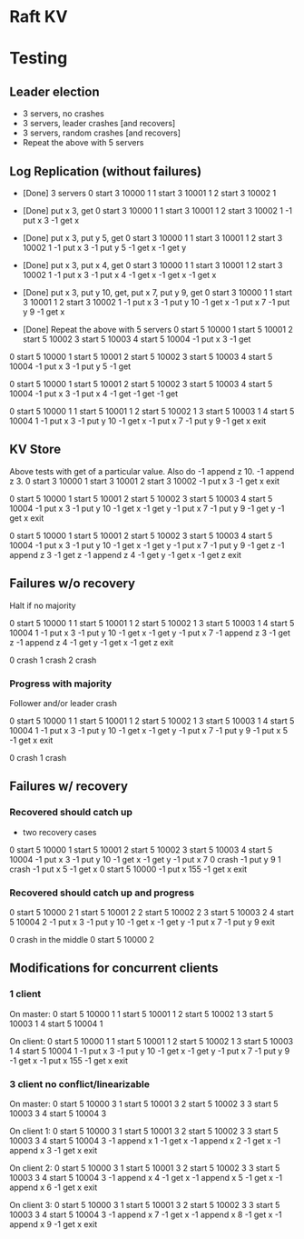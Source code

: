 # Raft KV
# Testing
##  Leader election
* 3 servers, no crashes
* 3 servers, leader crashes [and recovers]
* 3 servers, random crashes [and recovers]
* Repeat the above with 5 servers

##  Log Replication (without failures)
* [Done] 3 servers
0 start 3 10000 1
1 start 3 10001 1
2 start 3 10002 1

* [Done] put x 3, get
0 start 3 10000 1
1 start 3 10001 1
2 start 3 10002 1
-1 put x 3
-1 get x

* [Done] put x 3, put y 5, get
0 start 3 10000 1
1 start 3 10001 1
2 start 3 10002 1
-1 put x 3
-1 put y 5
-1 get x
-1 get y

* [Done] put x 3, put x 4, get
0 start 3 10000 1
1 start 3 10001 1
2 start 3 10002 1
-1 put x 3
-1 put x 4
-1 get x
-1 get x
-1 get x


* [Done] put x 3, put y 10, get, put x 7, put y 9, get
0 start 3 10000 1
1 start 3 10001 1
2 start 3 10002 1
-1 put x 3
-1 put y 10
-1 get x
-1 put x 7
-1 put y 9
-1 get x

* [Done] Repeat the above with 5 servers
0 start 5 10000
1 start 5 10001
2 start 5 10002
3 start 5 10003
4 start 5 10004
-1 put x 3
-1 get

0 start 5 10000
1 start 5 10001
2 start 5 10002
3 start 5 10003
4 start 5 10004
-1 put x 3
-1 put y 5
-1 get

0 start 5 10000
1 start 5 10001
2 start 5 10002
3 start 5 10003
4 start 5 10004
-1 put x 3
-1 put x 4
-1 get
-1 get
-1 get

0 start 5 10000 1
1 start 5 10001 1
2 start 5 10002 1
3 start 5 10003 1
4 start 5 10004 1
-1 put x 3
-1 put y 10
-1 get x
-1 put x 7
-1 put y 9
-1 get x
exit

## KV Store
Above tests with get of a particular value. Also do -1 append z 10. -1 append z 3.
0 start 3 10000
1 start 3 10001
2 start 3 10002
-1 put x 3
-1 get x
exit

0 start 5 10000
1 start 5 10001
2 start 5 10002
3 start 5 10003
4 start 5 10004
-1 put x 3
-1 put y 10
-1 get x
-1 get y
-1 put x 7
-1 put y 9
-1 get y
-1 get x
exit

0 start 5 10000
1 start 5 10001
2 start 5 10002
3 start 5 10003
4 start 5 10004
-1 put x 3
-1 put y 10
-1 get x
-1 get y
-1 put x 7
-1 put y 9
-1 get z
-1 append z 3
-1 get z
-1 append z 4
-1 get y
-1 get x
-1 get z
exit

## Failures w/o recovery
Halt if no majority

0 start 5 10000 1
1 start 5 10001 1
2 start 5 10002 1
3 start 5 10003 1
4 start 5 10004 1
-1 put x 3
-1 put y 10
-1 get x
-1 get y
-1 put x 7
-1 append z 3
-1 get z
-1 append z 4
-1 get y
-1 get x
-1 get z
exit

0 crash
1 crash
2 crash

### Progress with majority
Follower and/or leader crash

0 start 5 10000 1
1 start 5 10001 1
2 start 5 10002 1
3 start 5 10003 1
4 start 5 10004 1
-1 put x 3
-1 put y 10
-1 get x
-1 get y
-1 put x 7
-1 put y 9
-1 put x 5
-1 get x
exit

0 crash
1 crash
## Failures w/ recovery
### Recovered should catch up
* two recovery cases

0 start 5 10000
1 start 5 10001
2 start 5 10002
3 start 5 10003
4 start 5 10004
-1 put x 3
-1 put y 10
-1 get x
-1 get y
-1 put x 7
0 crash
-1 put y 9
1 crash
-1 put x 5
-1 get x
0 start 5 10000
-1 put x 155
-1 get x
exit


### Recovered should catch up and progress
0 start 5 10000 2
1 start 5 10001 2
2 start 5 10002 2
3 start 5 10003 2
4 start 5 10004 2
-1 put x 3
-1 put y 10
-1 get x
-1 get y
-1 put x 7
-1 put y 9
exit

0 crash in the middle
0 start 5 10000 2

## Modifications for concurrent clients
### 1 client
On master: 
0 start 5 10000 1
1 start 5 10001 1
2 start 5 10002 1
3 start 5 10003 1
4 start 5 10004 1

On client:
0 start 5 10000 1
1 start 5 10001 1
2 start 5 10002 1
3 start 5 10003 1
4 start 5 10004 1
-1 put x 3
-1 put y 10
-1 get x
-1 get y
-1 put x 7
-1 put y 9
-1 get x
-1 put x 155
-1 get x
exit

### 3 client no conflict/linearizable
On master: 
0 start 5 10000 3
1 start 5 10001 3
2 start 5 10002 3
3 start 5 10003 3
4 start 5 10004 3

On client 1:
0 start 5 10000 3
1 start 5 10001 3
2 start 5 10002 3
3 start 5 10003 3
4 start 5 10004 3
-1 append x 1
-1 get x
-1 append x 2
-1 get x
-1 append x 3
-1 get x
exit

On client 2:
0 start 5 10000 3
1 start 5 10001 3
2 start 5 10002 3
3 start 5 10003 3
4 start 5 10004 3
-1 append x 4
-1 get x
-1 append x 5
-1 get x
-1 append x 6
-1 get x
exit

On client 3:
0 start 5 10000 3
1 start 5 10001 3
2 start 5 10002 3
3 start 5 10003 3
4 start 5 10004 3
-1 append x 7
-1 get x
-1 append x 8
-1 get x
-1 append x 9
-1 get x
exit
